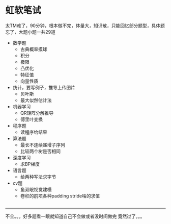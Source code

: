 # 虹软笔试
太TM难了，90分钟，根本做不完，体量大，知识散，只能回忆部分题型，具体题忘了，大题小题一共29道
- 数学题
    - 古典概率摸球
    - 积分
    - 极限
    - 凸优化
    - 特征值
    - 向量性质
- 统计，要写例子，推导上传图片
    - 贝叶斯
    - 最大似然估计法  
- 机器学习
    - QR矩阵分解推导
    - 傅里叶变换
- 程序题
    - 读程序给结果
- 算法题
    - 最长不连续递增子序列
    - 比较两个树是否相同
- 深度学习
    - 求BP梯度 
- 语言题
    - 给两种写法求字节
- cv题 
    - 鱼双眼视觉建模
    - 卷积的前项各种padding stride啥的求值
##
---
不全。。。好多题看一眼就知道自己不会做或者没时间做完
竟然过了。。。